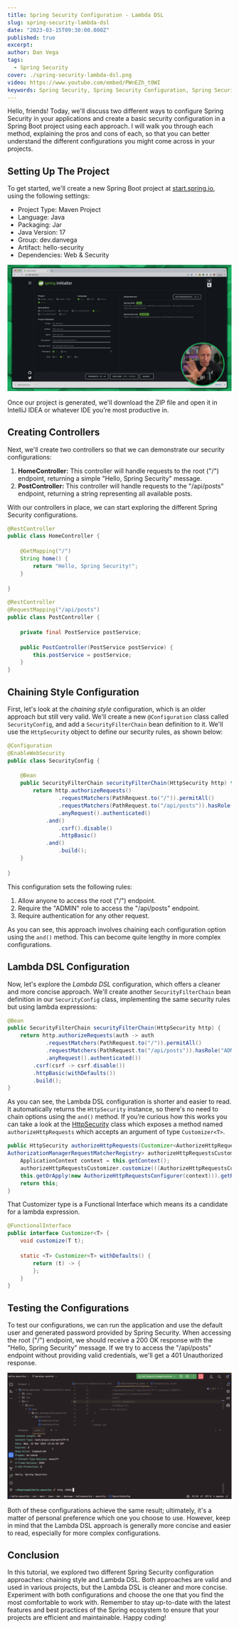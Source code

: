 ```yaml
---
title: Spring Security Configuration - Lambda DSL
slug: spring-security-lambda-dsl
date: "2023-03-15T09:30:00.000Z"
published: true
excerpt:
author: Dan Vega
tags:
  - Spring Security
cover: ./spring-security-lambda-dsl.png
video: https://www.youtube.com/embed/PWnEZh_t0WI
keywords: Spring Security, Spring Security Configuration, Spring Security Lambda DSL
---
```


Hello, friends! Today, we'll discuss two different ways to configure Spring Security in your applications and create a basic security configuration in a Spring Boot project using each approach. I will walk you through each method, explaining the pros and cons of each, so that you can better understand the different configurations you might come across in your projects.

## Setting Up The Project

To get started, we'll create a new Spring Boot project at [start.spring.io](https://start.spring.io/), using the following settings:

- Project Type: Maven Project
- Language: Java
- Packaging: Jar
- Java Version: 17
- Group: dev.danvega
- Artifact: hello-security
- Dependencies: Web & Security

![Spring Initalizr](./spring-init.png)

Once our project is generated, we'll download the ZIP file and open it in IntelliJ IDEA or whatever IDE you’re most productive in.

## Creating Controllers

Next, we'll create two controllers so that we can demonstrate our security configurations:

1. **HomeController:** This controller will handle requests to the root ("/") endpoint, returning a simple "Hello, Spring Security" message.
2. **PostController:** This controller will handle requests to the "/api/posts" endpoint, returning a string representing all available posts.

With our controllers in place, we can start exploring the different Spring Security configurations.

```java
@RestController
public class HomeController {

    @GetMapping("/")
    String home() {
        return "Hello, Spring Security!";
    }

}
```

```java
@RestController
@RequestMapping("/api/posts")
public class PostController {

    private final PostService postService;

    public PostController(PostService postService) {
        this.postService = postService;
    }
}
```

## Chaining Style Configuration

First, let's look at the _chaining style_ configuration, which is an older approach but still very valid. We'll create a new `@Configuration` class called `SecurityConfig`, and add a `SecurityFilterChain` bean definition to it. We'll use the `HttpSecurity` object to define our security rules, as shown below:

```java
@Configuration
@EnableWebSecurity
public class SecurityConfig {

    @Bean
    public SecurityFilterChain securityFilterChain(HttpSecurity http) throws Exception {
        return http.authorizeRequests()
                .requestMatchers(PathRequest.to("/")).permitAll()
                .requestMatchers(PathRequest.to("/api/posts")).hasRole("ADMIN")
                .anyRequest().authenticated()
            .and()
                .csrf().disable()
                .httpBasic()
            .and()
                .build();
    }

}

```

This configuration sets the following rules:

1. Allow anyone to access the root ("/") endpoint.
2. Require the "ADMIN" role to access the "/api/posts" endpoint.
3. Require authentication for any other request.

As you can see, this approach involves chaining each configuration option using the `and()` method. This can become quite lengthy in more complex configurations.

## Lambda DSL Configuration

Now, let's explore the _Lambda DSL_ configuration, which offers a cleaner and more concise approach. We'll create another `SecurityFilterChain` bean definition in our `SecurityConfig` class, implementing the same security rules but using lambda expressions:

```java
@Bean
public SecurityFilterChain securityFilterChain(HttpSecurity http) {
    return http.authorizeRequests(auth -> auth
            .requestMatchers(PathRequest.to("/")).permitAll()
            .requestMatchers(PathRequest.to("/api/posts")).hasRole("ADMIN")
            .anyRequest().authenticated())
        .csrf(csrf -> csrf.disable())
        .httpBasic(withDefaults())
        .build();
}

```

As you can see, the Lambda DSL configuration is shorter and easier to read. It automatically returns the `HttpSecurity` instance, so there's no need to chain options using the `and()` method. If you’re curious how this works you can take a look at the [HttpSecurity](https://docs.spring.io/spring-security/site/docs/current/api/org/springframework/security/config/annotation/web/builders/HttpSecurity.html) class which exposes a method named `authorizeHttpRequests` which accepts an argument of type `Customizer<T>`.

```java
public HttpSecurity authorizeHttpRequests(Customizer<AuthorizeHttpRequestsConfigurer<HttpSecurity>.
AuthorizationManagerRequestMatcherRegistry> authorizeHttpRequestsCustomizer) throws Exception {
    ApplicationContext context = this.getContext();
    authorizeHttpRequestsCustomizer.customize(((AuthorizeHttpRequestsConfigurer)
    this.getOrApply(new AuthorizeHttpRequestsConfigurer(context))).getRegistry());
    return this;
}
```

That Customizer type is a Functional Interface which means its a candidate for a lambda expression.

```java
@FunctionalInterface
public interface Customizer<T> {
    void customize(T t);

    static <T> Customizer<T> withDefaults() {
        return (t) -> {
        };
    }
}
```

## Testing the Configurations

To test our configurations, we can run the application and use the default user and generated password provided by Spring Security. When accessing the root ("/") endpoint, we should receive a 200 OK response with the "Hello, Spring Security" message. If we try to access the "/api/posts" endpoint without providing valid credentials, we'll get a 401 Unauthorized response.

![Testing the Configuration](./test-config.png)

Both of these configurations achieve the same result; ultimately, it's a matter of personal preference which one you choose to use. However, keep in mind that the Lambda DSL approach is generally more concise and easier to read, especially for more complex configurations.

## Conclusion

In this tutorial, we explored two different Spring Security configuration approaches: chaining style and Lambda DSL. Both approaches are valid and used in various projects, but the Lambda DSL is cleaner and more concise. Experiment with both configurations and choose the one that you find the most comfortable to work with. Remember to stay up-to-date with the latest features and best practices of the Spring ecosystem to ensure that your projects are efficient and maintainable. Happy coding!

